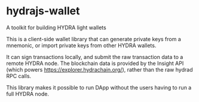 # hydrajs-wallet

A toolkit for building HYDRA light wallets

This is a client-side wallet library that can generate private keys from a mnemonic, or import private keys from other HYDRA wallets.

It can sign transactions locally, and submit the raw transaction data to a remote HYDRA node. The blockchain data is provided by the Insight API (which powers https://explorer.hydrachain.org/), rather than the raw hydrad RPC calls.

This library makes it possible to run DApp without the users having to run a full HYDRA node.